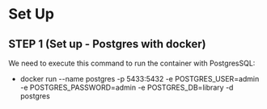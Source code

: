 # Set Up

## STEP 1 (Set up - Postgres with docker)

We need to execute this command to run the container with PostgresSQL:

- docker run --name postgres -p 5433:5432 -e POSTGRES_USER=admin -e POSTGRES_PASSWORD=admin -e POSTGRES_DB=library -d postgres

